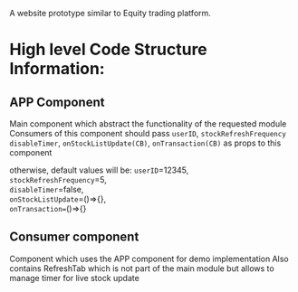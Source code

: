 A website prototype similar to Equity trading platform.

# High level Code Structure Information:

## APP Component
Main component which abstract the functionality of the requested module
Consumers of this component should pass `userID`, `stockRefreshFrequency`
`disableTimer`, `onStockListUpdate(CB)`, `onTransaction(CB)` as props to this component

otherwise, default values will be:
`userID`=12345,<br/>
`stockRefreshFrequency`=5,<br/>
`disableTimer`=false,<br/>
`onStockListUpdate`=()=>{},<br/>
`onTransaction=`()=>{}<br/>

## Consumer component
Component which uses the APP component for demo implementation
Also contains RefreshTab which is not part of the main module but allows to
manage timer for live stock update
